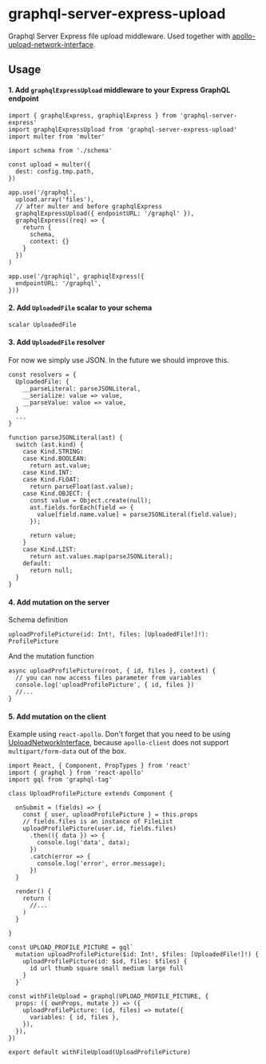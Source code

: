 # graphql-server-express-upload

Graphql Server Express file upload middleware. Used together with [apollo-upload-network-interface](https://github.com/HriBB/apollo-upload-network-interface).

## Usage

#### 1. Add `graphqlExpressUpload` middleware to your Express GraphQL endpoint

```
import { graphqlExpress, graphiqlExpress } from 'graphql-server-express'
import graphqlExpressUpload from 'graphql-server-express-upload'
import multer from 'multer'

import schema from './schema'

const upload = multer({
  dest: config.tmp.path,
})

app.use('/graphql',
  upload.array('files'),
  // after multer and before graphqlExpress
  graphqlExpressUpload({ endpointURL: '/graphql' }),
  graphqlExpress((req) => {
    return {
      schema,
      context: {}
    }
  })
)

app.use('/graphiql', graphiqlExpress({
  endpointURL: '/graphql',
}))
```

#### 2. Add `UploadedFile` scalar to your schema

```
scalar UploadedFile
```

#### 3. Add `UploadedFile` resolver

For now we simply use JSON. In the future we should improve this.

```
const resolvers = {
  UploadedFile: {
    __parseLiteral: parseJSONLiteral,
    __serialize: value => value,
    __parseValue: value => value,
  }
  ...
}

function parseJSONLiteral(ast) {
  switch (ast.kind) {
    case Kind.STRING:
    case Kind.BOOLEAN:
      return ast.value;
    case Kind.INT:
    case Kind.FLOAT:
      return parseFloat(ast.value);
    case Kind.OBJECT: {
      const value = Object.create(null);
      ast.fields.forEach(field => {
        value[field.name.value] = parseJSONLiteral(field.value);
      });

      return value;
    }
    case Kind.LIST:
      return ast.values.map(parseJSONLiteral);
    default:
      return null;
  }
}
```

#### 4. Add mutation on the server

Schema definition

```
uploadProfilePicture(id: Int!, files: [UploadedFile!]!): ProfilePicture
```

And the mutation function

```
async uploadProfilePicture(root, { id, files }, context) {
  // you can now access files parameter from variables
  console.log('uploadProfilePicture', { id, files })
  //...
}
```

#### 5. Add mutation on the client

Example using `react-apollo`. Don't forget that you need to be using [UploadNetworkInterface](https://github.com/HriBB/apollo-upload-network-interface/releases), because `apollo-client` does not support `multipart/form-data` out of the box.

```
import React, { Component, PropTypes } from 'react'
import { graphql } from 'react-apollo'
import gql from 'graphql-tag'

class UploadProfilePicture extends Component {

  onSubmit = (fields) => {
    const { user, uploadProfilePicture } = this.props
    // fields.files is an instance of FileList
    uploadProfilePicture(user.id, fields.files)
      .then(({ data }) => {
        console.log('data', data);
      })
      .catch(error => {
        console.log('error', error.message);
      })
  }

  render() {
    return (
      //...
    )
  }

}

const UPLOAD_PROFILE_PICTURE = gql`
  mutation uploadProfilePicture($id: Int!, $files: [UploadedFile!]!) {
    uploadProfilePicture(id: $id, files: $files) {
      id url thumb square small medium large full
    }
  }`

const withFileUpload = graphql(UPLOAD_PROFILE_PICTURE, {
  props: ({ ownProps, mutate }) => ({
    uploadProfilePicture: (id, files) => mutate({
      variables: { id, files },
    }),
  }),
})

export default withFileUpload(UploadProfilePicture)
```
